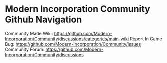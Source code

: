 # Modern Incorporation Community Github Navigation 


Community Made Wiki:
https://github.com/Modern-Incorporation/Community/discussions/categories/main-wiki
Report In Game Bug:
https://github.com/Modern-Incorporation/Community/issues
Community Forum:
https://github.com/Modern-Incorporation/Community/discussions
